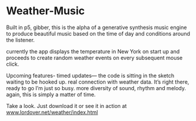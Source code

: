 # Weather-Music

Built in p5, gibber, this is the alpha of a generative synthesis music engine to produce 
beautiful music based on the time of day and conditions around the listener.

currently the app displays the temperature in New York on start up and proceeds to create random weather events on every subsequent mouse click. 

Upcoming features-
timed updates— the code is sitting in the sketch waiting to be hooked up.
real connection with weather data. It’s right there, ready to go I’m just so busy. 
more diversity of sound, rhythm and melody. again, this is simply a matter of time.

Take a look. Just download it or see it in action at www.lordover.net/weather/index.html